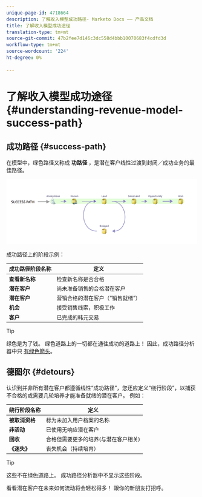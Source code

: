 ```yaml
---
unique-page-id: 4718664
description: 了解收入模型成功路径- Marketo Docs —— 产品文档
title: 了解收入模型成功途径
translation-type: tm+mt
source-git-commit: 47b2fee7d146c3dc558d4bbb10070683f4cdfd3d
workflow-type: tm+mt
source-wordcount: '224'
ht-degree: 0%

---
```



# 了解收入模型成功途径 {#understanding-revenue-model-success-path}

## 成功路径 {#success-path}

在模型中，绿色路径又称成 **功路径** ，是潜在客户线性过渡到封闭／成功业务的最佳路径。

![--](assets/image2015-6-12-17-3a12-3a18.png)

成功路径上的阶段示例：

| **成功路径阶段名称** | **定义** |
|---|---|
| **查看新名称** | 检查新名称是否合格 |
| **潜在客户** | 尚未准备销售的合格潜在客户 |
| **潜在客户** | 营销合格的潜在客户（“销售就绪”） |
| **机会** | 接受销售线索，积极工作 |
| **客户** | 已完成的韩元交易 |

>[!TIP]
>
>绿色是为了钱。 绿色道路上的一切都在通往成功的道路上！ 因此，成功路径分析器中只 [有绿色箭头](using-the-success-path-analyzer.md)。

## 德图尔 {#detours}

认识到并非所有潜在客户都遵循线性“成功路径”，您还应定义“绕行阶段”，以捕获不合格的或需要几轮培养才能准备就绪的潜在客户。 例如：

| **绕行阶段名称** | **定义** |
|---|---|
| **被取消资格** | 标为未加入用户档案的名称 |
| **非活动** | 已使用无响应潜在客户 |
| **回收** | 合格但需要更多的培养(与潜在客户相关) |
| **《迷失》** | 丧失机会（持续培育） |

>[!TIP]
>
>这些不在绿色道路上。 成功路径分析器中不显示这些阶段。

看看潜在客户在未来如何流动将会轻松得多！ 跟你的新朋友打招呼。